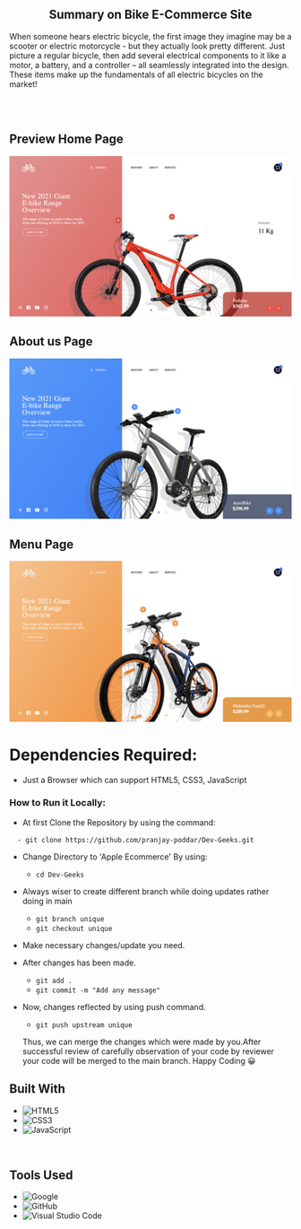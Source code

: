 <h2 align="center">Summary on Bike E-Commerce Site</h2>
<p>When someone hears electric bicycle, the first image they imagine may be a scooter or electric motorcycle - but they actually look pretty different. Just picture a regular bicycle, then add several electrical components to it like a motor, a battery, and a controller – all seamlessly integrated into the design. These items make up the fundamentals of all electric bicycles on the market! </p>

<br />
<br />



## **Preview Home Page**


<div align='center'>
<img src='Product1.png' alt='FAQ Accordion Card solution desktop preview image'>
</div>


## **About us Page**
<div align='center'>
<img src='Product2.png' alt='FAQ Accordion Card solution desktop preview image'>
</div>


## **Menu Page**

<div align='center'>
<img src='Product3.png' alt='FAQ Accordion Card solution desktop preview image'>
</div>

# Dependencies Required:

 - Just a Browser which can support HTML5, CSS3, JavaScript

### How to Run it Locally:

- At first Clone the Repository by using the command:
```
  - git clone https://github.com/pranjay-poddar/Dev-Geeks.git
```

- Change Directory to 'Apple Ecommerce' By using:
     - ``` cd Dev-Geeks ```
- Always wiser to create different branch while doing updates rather doing in main
     - ``` git branch unique ```
     - ``` git checkout unique ```
- Make necessary changes/update you need. 
- After changes has been made.
     - ``` git add . ```
     - ``` git commit -m "Add any message" ```
- Now, changes reflected by using push command.
     - ```git push upstream unique``` 
    
    Thus, we can merge the changes which were made by you.After successful review of carefully observation of your code by reviewer your code will be merged to the main branch. 
    Happy Coding 😀






## **Built With**

- ![HTML5](https://img.shields.io/badge/html5-%23E34F26.svg?style=for-the-badge&logo=html5&logoColor=white)   
- ![CSS3](https://img.shields.io/badge/css3-%231572B6.svg?style=for-the-badge&logo=css3&logoColor=white) 
- ![JavaScript](https://img.shields.io/badge/javascript-%23323330.svg?style=for-the-badge&logo=javascript&logoColor=%23F7DF1E)  


<br>

## **Tools Used**

- ![Google](https://img.shields.io/badge/google-DA4437?style=for-the-badge&logo=google&logoColor=white)
- ![GitHub](https://img.shields.io/badge/github-0D1117.svg?style=for-the-badge&logo=github&logoColor=white)  
- ![Visual Studio Code](https://img.shields.io/badge/Visual%20Studio%20Code-0078d7.svg?style=for-the-badge&logo=visual-studio-code&logoColor=white)   


<br>

